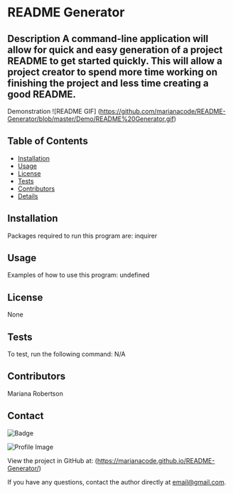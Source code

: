 # README Generator

## Description A command-line application will allow for quick and easy generation of a project README to get started quickly. This will allow a project creator to spend more time working on finishing the project and less time creating a good README.

Demonstration
![README GIF] (https://github.com/marianacode/README-Generator/blob/master/Demo/README%20Generator.gif)


## Table of Contents
- [Installation](#installation)
- [Usage](#usage)
- [License](#license)
- [Tests](#tests)
- [Contributors](#contributors)
- [Details](#details)
## Installation
Packages required to run this program are: inquirer

## Usage
Examples of how to use this program: undefined
## License
None
## Tests
To test, run the following command: N/A
## Contributors
Mariana Robertson
## Contact

![Badge](https://img.shields.io/badge/Github-marianacode-4cbbb9) 

![Profile Image](https://github.com/marianacode.png?size=50)

View the project in GitHub at: (https://marianacode.github.io/README-Generator/) 

If you have any questions, contact the author directly at email@gmail.com.
